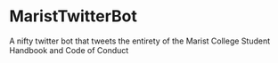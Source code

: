 # MaristTwitterBot
A nifty twitter bot that tweets the entirety of the Marist College Student Handbook and Code of Conduct
